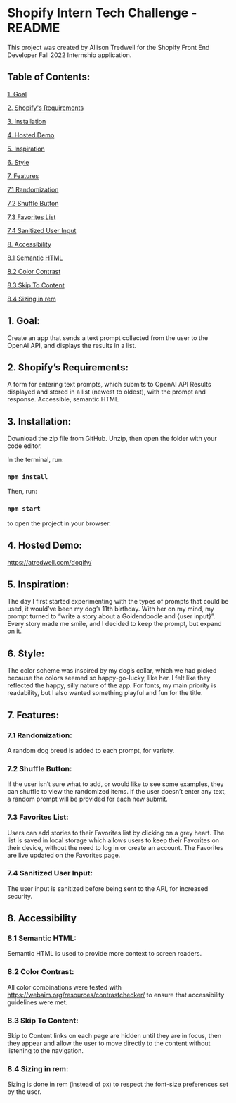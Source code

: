 # Shopify Intern Tech Challenge - README

This project was created by Allison Tredwell for the Shopify Front End Developer Fall 2022 Internship application.

## Table of Contents:
[1. Goal](#1-goal)

[2. Shopify's Requirements](#2-shopifys-requirements)

[3. Installation](#3-installation)

[4. Hosted Demo](#4-hosted-demo)

[5. Inspiration](#5-inspiration)

[6. Style](#6-style)

[7. Features](#7-features)

[7.1 Randomization](#71-randomization)

[7.2 Shuffle Button](#72-shuffle-button)

[7.3 Favorites List](#73-favorites-list)

[7.4 Sanitized User Input](#74-sanitized-user-input)

[8. Accessibility](#8-accessibility)

[8.1 Semantic HTML](#81-semantic-html)

[8.2 Color Contrast](#82-color-contrast)

[8.3 Skip To Content](#83-skip-to-content)

[8.4 Sizing in rem](#84-sizing-in-rem)



## 1. Goal: 
Create an app that sends a text prompt collected from the user to the OpenAI API, and displays the results in a list. 

## 2. Shopify’s Requirements:
A form for entering text prompts, which submits to OpenAI API
Results displayed and stored in a list (newest to oldest), with the prompt and response.
Accessible, semantic HTML

## 3. Installation: 
Download the zip file from GitHub. Unzip, then open the folder with your code editor.

In the terminal, run:
###  `npm install`

Then, run:
### `npm start` 
to open the project in your browser.

## 4. Hosted Demo: 
https://atredwell.com/dogify/

## 5. Inspiration: 
The day I first started experimenting with the types of prompts that could be used, it would’ve been my dog’s 11th birthday. With her on my mind, my prompt turned to “write a story about a Goldendoodle and {user input}”. Every story made me smile, and I decided to keep the prompt, but expand on it. 

## 6. Style: 
The color scheme was inspired by my dog’s collar, which we had picked because the colors seemed so happy-go-lucky, like her. I felt like they reflected the happy, silly nature of the app. For fonts, my main priority is readability, but I also wanted something playful and fun for the title. 

## 7. Features:

### 7.1 Randomization: 
A random dog breed is added to each prompt, for variety.

### 7.2 Shuffle Button: 
If the user isn’t sure what to add, or would like to see some examples, they can shuffle to view the randomized items. If the user doesn’t enter any text, a random prompt will be provided for each new submit.

### 7.3 Favorites List: 
Users can add stories to their Favorites list by clicking on a grey heart. The list is saved in local storage which allows users to keep their Favorites on their device, without the need to log in or create an account. The Favorites are live updated on the Favorites page. 

### 7.4 Sanitized User Input: 
The user input is sanitized before being sent to the API, for increased security. 

## 8. Accessibility

### 8.1 Semantic HTML:  
Semantic HTML is used to provide more context to screen readers.

### 8.2 Color Contrast: 
All color combinations were tested with https://webaim.org/resources/contrastchecker/ to ensure that accessibility guidelines were met.

### 8.3 Skip To Content: 
Skip to Content links on each page are hidden until they are in focus, then they appear and allow the user to move directly to the content without listening to the navigation.

### 8.4 Sizing in rem: 
Sizing is done in rem (instead of px) to respect the font-size preferences set by the user.
